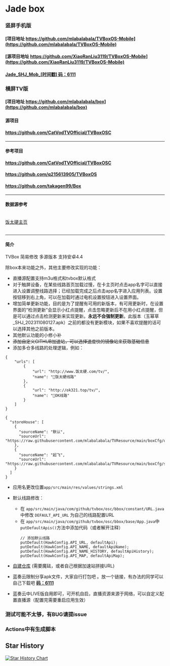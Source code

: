 # Jade box

### 竖屏手机版
#### [项目地址 https://github.com/mlabalabala/TVBoxOS-Mobile](https://github.com/mlabalabala/TVBoxOS-Mobile)
#### [源项目地址 https://github.com/XiaoRanLiu3119/TVBoxOS-Mobile](https://github.com/XiaoRanLiu3119/TVBoxOS-Mobile)
####  [Jade_SHJ_Mob_[时间戳] 码：6111](https://bunny6111.lanzouq.com/b04whyfwf)
### 
### 横屏TV版
#### [项目地址 https://github.com/mlabalabala/box](https://github.com/mlabalabala/box)
###
#### 源项目
#### https://github.com/CatVodTVOfficial/TVBoxOSC

---
#### 参考项目
#### https://github.com/CatVodTVOfficial/TVBoxOSC
#### https://github.com/q215613905/TVBoxOS
#### https://github.com/takagen99/Box

---
#### 数据源参考
</br>[饭太硬主页](http://饭太硬.top)</br></br>

---
#### 简介
TVBox 简易修改 多源版本 支持安卓4.4

除box本来功能之外，其他主要修改实现的功能：
- 直播源配置支持m3u格式和tvbox默认格式
- 对于触屏设备，在某些线路首页加载过慢，在卡主页时点击app名字可以直接进入设置调整线路选择；已经加载完成之后点击app名字进入应用列表。设置按钮移到右上角，可以在加载时通过电机设置按钮进入设置界面。
- 增加简单更新功能，目的是为了提醒有可用的新版本，有可用更新时，在设置界面的“检测更新”会显示小红点提醒，点击忽略更新后不在用小红点提醒，但是可以通过点击检测更新来实现更新。**永远不会强制更新**。此版本（玉幂草_SHJ_202311080127.apk）之前的都没有更新模块，如果不喜欢提醒的话可以选择其他之前版本。
- 其他默认功能的小修小补
- ~~添加自定义GITHUB加速站，可以选择速度快的镜像站来获取基础信息~~
- 添加多仓多线路的处理逻辑，例如：
```
{
    "urls": [
        {
            "url": "http://www.饭太硬.com/tv/",
            "name": "🚀饭太硬线路"
        },
        {
            "url": "http://ok321.top/tv/",
            "name": "🚀OK线路"
        }
    ]
}
```
```
{
  "storeHouse": [
    {
      "sourceName": "默认",
      "sourceUrl": "https://raw.githubusercontent.com/mlabalabala/TVResource/main/boxCfg/ori_source.json"
    },
    {
      "sourceName": "起飞",
      "sourceUrl": "https://raw.githubusercontent.com/mlabalabala/TVResource/main/boxCfg/sp_source.json"
    }
  ]
}
```

- 应用名更改位置```app/src/main/res/values/strings.xml```
- 默认线路修改：
  - 在 ```app/src/main/java/com/github/tvbox/osc/bbox/constant/URL.java``` 中修改 ```DEFAULT_API_URL``` 为自己的线路配置URL
  - 在 ```app/src/main/java/com/github/tvbox/osc/bbox/base/App.java```中```putDefaultApis()```方法中添加代码（或者解开注释）
      ```
      // 添加默认线路
      putDefault(HawkConfig.API_URL, defaultApi);
      putDefault(HawkConfig.API_NAME, defaultApiName);
      putDefault(HawkConfig.API_NAME_HISTORY, defaultApiHistory);
      putDefault(HawkConfig.API_MAP, defaultApiMap);
      ```

- [自建仓库](https://raw.githubusercontent.com/mlabalabala/TVResource/main/boxCfg/default) (需要魔砝，或者自己根据加速站拼接URL)
- 蓝奏云限制分享apk文件，大家自行打包吧 。放一个链接，有办法的同学可以自己下载吧 [**码：6111**](https://bunny6111.lanzouq.com/b04whwgwj)
- 蓝奏云中LIVE版自用即可，可开机自启，直播资源来源于网络，可以自定义配置直播源（配置完需要重启应用生效）
### 测试可能不太够，有BUG请提issue
### Actions中有生成脚本

## Star History

<a href="https://star-history.com/#mlabalabala/box&Date">
 <picture>
   <source media="(prefers-color-scheme: dark)" srcset="https://api.star-history.com/svg?repos=mlabalabala/box&type=Date&theme=dark" />
   <source media="(prefers-color-scheme: light)" srcset="https://api.star-history.com/svg?repos=mlabalabala/box&type=Date" />
   <img alt="Star History Chart" src="https://api.star-history.com/svg?repos=mlabalabala/box&type=Date" />
 </picture>
</a>


